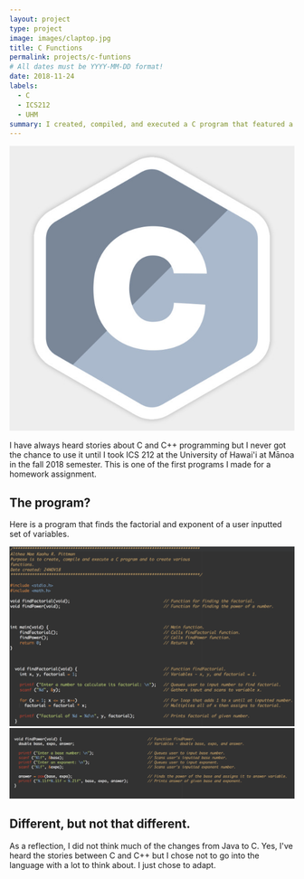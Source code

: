 ```yaml
---
layout: project
type: project
image: images/claptop.jpg
title: C Functions
permalink: projects/c-funtions
# All dates must be YYYY-MM-DD format!
date: 2018-11-24
labels:
  - C
  - ICS212
  - UHM
summary: I created, compiled, and executed a C program that featured a series of functions.
---
```

<img class="ui small right circular floated image" src="../images/c.jpg">

I have always heard stories about C and C++ programming but I never got the chance to use it until I took ICS 212 at the University of Hawai'i at Mānoa in the fall 2018 semester. This is one of the first programs I made for a homework assignment.

## The program?

Here is a program that finds the factorial and exponent of a user inputted set of variables.

<img class="ui large leftright floated image" src="../images/c1.png">
<img class="ui large leftright floated image" src="../images/c2.png">

## Different, but not that different.

As a reflection, I did not think much of the changes from Java to C. Yes, I've heard the stories between C and C++ but I chose not to go into the language with a lot to think about. I just chose to adapt.


